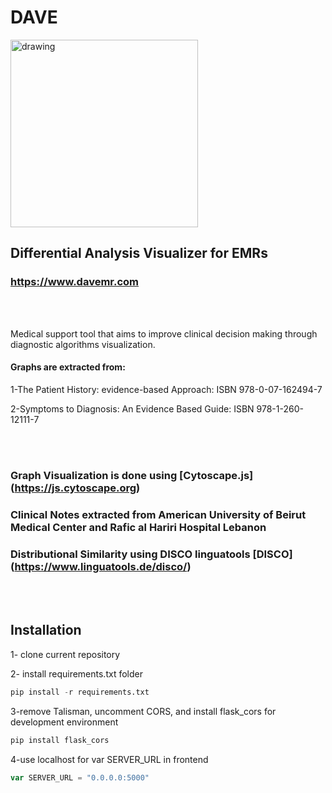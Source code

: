 
# **DAVE**
<img src="https://user-images.githubusercontent.com/69105312/169825851-a1e20a1d-f05e-4c0b-b8f3-62235f6ddfeb.svg" alt="drawing" width="300"/>

## Differential Analysis Visualizer for EMRs

### https://www.davemr.com

<br></br>

Medical support tool that aims to improve clinical decision making through diagnostic algorithms visualization.

#### Graphs are extracted from:
1-The Patient History: evidence-based Approach: ISBN 978-0-07-162494-7 

2-Symptoms to Diagnosis: An Evidence Based Guide: ISBN 978-1-260-12111-7

<br></br>

### **Graph Visualization is done using [Cytoscape.js] (https://js.cytoscape.org)**

### **Clinical Notes extracted from American University of Beirut Medical Center and Rafic al Hariri Hospital Lebanon**

### **Distributional Similarity using DISCO linguatools [DISCO] (https://www.linguatools.de/disco/)**

<br></br>


## **Installation**

1- clone current repository

2- install requirements.txt folder

```python
pip install -r requirements.txt
```
3-remove Talisman, uncomment CORS, and install flask_cors for development environment

```python
pip install flask_cors
```

4-use localhost for var SERVER_URL in frontend

```javascript
var SERVER_URL = "0.0.0.0:5000"
```










